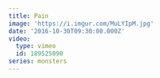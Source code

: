 ```yaml
---
title: Pain
image: 'https://i.imgur.com/MuLYIpM.jpg'
date: '2016-10-30T09:30:00.000Z'
video:
  type: vimeo
  id: 189525090
series: monsters
---
```


